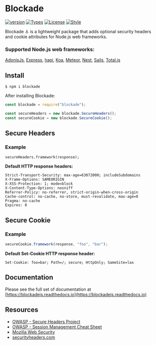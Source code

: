 # Blockade

[![version](https://img.shields.io/npm/v/blockade.svg)](https://www.npmjs.com/package/blockade)
[![Types](https://img.shields.io/npm/types/blockade.svg)](https://www.npmjs.com/package/blockade)
[![License](https://img.shields.io/npm/l/blockade.svg)](https://www.npmjs.com/package/blockade)
[![Style](https://img.shields.io/badge/code_style-prettier-ff69b4.svg?style=flat-square)](https://github.com/prettier/prettier)

Blockade ⚓️ is a lightweight package that adds optional security headers and cookie attributes for Node.js web frameworks.

### Supported Node.js web frameworks:
[AdonisJs](https://adonisjs.com), [Express](https://expressjs.com), [hapi](https://hapijs.com), [Koa](https://koajs.com), [Meteor](https://www.meteor.com), [Nest](https://nestjs.com), [Sails](https://sailsjs.com), [Total.js](https://www.totaljs.com)

## Install

```console
$ npm i blockade
```

After installing Blockade:

```javascript
const blockade = require("blockade");

const secureHeaders = new blockade.SecureHeaders();
const secureCookie = new blockade.SecureCookie();

```


## Secure Headers
 
 ### Example
`secureHeaders.framework(response);`

 **Default HTTP response headers:** 
 
```HTTP
Strict-Transport-Security: max-age=63072000; includeSubdomains
X-Frame-Options: SAMEORIGIN
X-XSS-Protection: 1; mode=block
X-Content-Type-Options: nosniff
Referrer-Policy: no-referrer, strict-origin-when-cross-origin
Cache-control: no-cache, no-store, must-revalidate, max-age=0
Pragma: no-cache
Expires: 0
```

## Secure Cookie

### Example

```javascript
secureCookie.framework(response, "foo", "bar");
```

**Default Set-Cookie HTTP response header:**   

```HTTP
Set-Cookie: foo=bar; Path=/; secure; HttpOnly; SameSite=lax
```

## Documentation
Please see the full set of documentation at [https://blockadejs.readthedocs.io](https://blockadejs.readthedocs.io)

## Resources
- [OWASP - Secure Headers Project](https://www.owasp.org/index.php/OWASP_Secure_Headers_Project)
- [OWASP - Session Management Cheat Sheet](https://www.owasp.org/index.php/Session_Management_Cheat_Sheet#Cookies)
- [Mozilla Web Security](https://infosec.mozilla.org/guidelines/web_security)
- [securityheaders.com](https://securityheaders.com)

